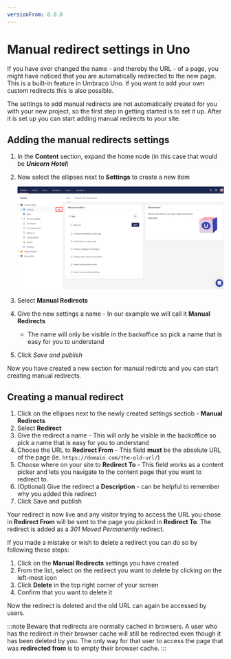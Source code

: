 ```yaml
---
versionFrom: 8.0.0
---
```


# Manual redirect settings in Uno

If you have ever changed the name - and thereby the URL - of a page, you might have noticed that you are automatically redirected to the new page. This is a built-in feature in Umbraco Uno. If you want to add your own custom redirects this is also possible.

The settings to add manual redirects are not automatically created for you with your new project, so the first step in getting started is to set it up. After it is set up you can start adding manual redirects to your site.

## Adding the manual redirects settings

1. In the **Content** section, expand the home node (in this case that would be ***Unicorn Hotel***)
2. Now select the ellipses next to **Settings** to create a new item

    ![Manual redirects setup](images/Manual-redirects-setup.png)

3. Select **Manual Redirects**
4. Give the new settings a name - In our example we will call it **Manual Redirects**
    * The name will only be visible in the backoffice so pick a name that is easy for you to understand
5. Click *Save and publish*

Now you have created a new section for manual redircts and you can start creating manual redirects.

## Creating a manual redirect

1. Click on the ellipses next to the newly created settings sectiob - **Manual Redirects**
2. Select **Redirect**
3. Give the redirect a name - This will only be visible in the backoffice so pick a name that is easy for you to understand
4. Choose the URL to **Redirect From** - This field **must** be the absolute URL of the page (ie. `https://domain.com/the-old-url/`)
5. Choose where on your site to **Redirect To** - This field works as a content picker and lets you navigate to the content page that you want to redirect to.
6. (Optional) Give the redirect a **Description** - can be helpful to remember why you added this redirect
7. Click Save and publish

Your redirect is now live and any visitor trying to access the URL you chose in **Redirect From** will be sent to the page you picked in **Redirect To**. The redirect is added as a *301 Moved Permanently* redirect.

If you made a mistake or wish to delete a redirect you can do so by following these steps:

1. Click on the **Manual Redirects** settings you have created
2. From the list, select on the redirect you want to delete by clicking on the left-most icon
3. Click **Delete** in the top right corner of your screen
4. Confirm that you want to delete it

Now the redirect is deleted and the old URL can again be accessed by users.

:::note
Beware that redirects are normally cached in browsers. A user who has the redirect in their browser cache will still be redirected even though it has been deleted by you. The only way for that user to access the page that was **redirected from** is to empty their browser cache.
:::
